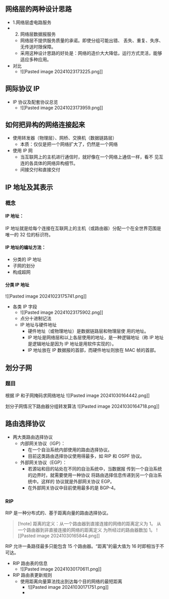 ## 网络层的两种设计思路
- 1.网络层虚电路服务
- 2. 网络层数据报服务
	- 网络层不提供服务质量的承诺。即使分组可能出错、 丢失、重复、失序、无传送时限保障。
	- 采用这种设计思路的好处是：网络的造价大大降低，运行方式灵活，能够适应多种应用。
- 对比
	- ![[Pasted image 20241023173225.png]]
## 网际协议 IP
- IP 协议及配套协议总览
	- ![[Pasted image 20241023173959.png]]

## 如何把异构的网络连接起来
- 使用转发器（物理层）、网桥、交换机（数据链路层）
	- 本质：仅仅是把一个网络扩大了，仍然是一个网络
- 使用 IP 网
	- 当互联网上的主机进行通信时，就好像在一个网络上通信一样，看不 见互连的各具体的网络异构细节。
	- 间接交付和直接交付

## IP 地址及其表示
### 概念
#### IP 地址：
IP 地址就是给每个连接在互联网上的主机（或路由器）分配一个在全世界范围是唯一的 32 位的标识符。

#### IP 地址的编址方法：
- 分类的 IP 地址
- 子网的划分
- 构成超网

#### 分类 IP 地址
![[Pasted image 20241023175741.png]]
- 各类 IP 字段
	- ![[Pasted image 20241023175902.png]]
	- 点分十进制记法
	- IP 地址与硬件地址
		- 硬件地址（或物理地址）是数据链路层和物理层使 用的地址。
		- IP 地址是网络层和以上各层使用的地址，是一种逻辑地址（称 IP 地址是逻辑地址是因为 IP 地址是用软件实现的）。
		- IP 地址放在 IP 数据报的首部，而硬件地址则放在 MAC 帧的首部。

## 划分子网
### 题目
根据 IP 和子网掩码求网络地址
![[Pasted image 20241030164442.png]]

划分子网情况下路由器分组转发算法
![[Pasted image 20241030164718.png]]

## 路由选择协议
- 两大类路由选择协议
	- 内部网关协议（IGP）：
		- 在一个自治系统内部使用的路由选择协议。
		- 目前这类路由选择协议使用得最多，如 RIP 和 OSPF 协议。
	- 外部网关协议（EGP）：
		- 若源站和目的站处在不同的自治系统中，当数据报 传到一个自治系统的边界时，就需要使用一种协议 将路由选择信息传递到另一个自治系统中。这样的 协议就是外部网关协议 EGP。
		- 在外部网关协议中目前使用最多的是 BGP-4。

### RIP
RIP 是一种分布式的、基于距离向量的路由选择协议。
> [!note] 距离的定义：从一个路由器到直接连接的网络的距离定义为 1。
> 从一个路由器到非直接连接的网络的距离定义 为所经过的路由器数加 1。
> ![[Pasted image 20241030165844.png]]

RIP 允许一条路径最多只能包含 15 个路由器。“距离”的最大值为 16 时即相当于不可达。

- RIP 路由表的信息
	- ![[Pasted image 20241030170611.png]]
- RIP 路由表更新规则
	- 使用距离向量算法找出到达每个目的网络的最短距离
		- ![[Pasted image 20241030171751.png]]
		- 





